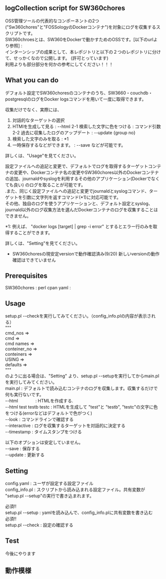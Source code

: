 ## logCollection script for SW360chores
OSS管理ツールの代表的なコンポーネントの2つ("Sw360chores"と"FOSSologyのDockerコンテナ")を対象にログを収集するスクリプトです。<br>
SW360chroesとは、SW360をDockerで動かすためのOSSです。[以下のurlより参照] : <br>
インターンシップの成果として、本レポジトリと以下の２つのレポジトリに分けて、せっかくなので公開します。 (許可とっています)
<br>利用よりも部分部分を何かの参考にしてください！！！


## What you can do
デフォルト設定でSW360choresのコンテナのうち、SW3660・couchdb・postgresqlのログをDocker logsコマンドを用いて一度に取得できます。<br> 

収集だけでなく、実際には、
1. 対話的なターゲットの選択
2. HTMlを生成して見る : --html
2-1 検索した文字に色をつける  : コマンド引数
2-2 過去に収集したログのアップデート : --update {group no}
3. 検索した文字のみを取る     :  *1
4. 一時保存するなどができます。 : --save
などが可能です。 

詳しくは、"Usage"を見てください。

設定ファイルへの追記と変更で、デフォルトでログを取得するターゲットコンテナの変更や、Dockerコンテナ名の変更やSW360chores以外のDockerコンテナの追加、journaldやsyslogを利用するその他のアプリケーション(Dockerでなくても良い)
のログを取ることが可能です。<br>.また、同じく設定ファイルへの追記と変更でjournaldとsyslogコマンド、ターゲットを引数に文字列を返すコマンド(*1)に対応可能です。
<br>その他、独自のログを使うアプリケーションと、デフォルト設定とsyslog、journald以外のログ収集方法を選んだDockerコンテナのログを収集することはできません。

*1: 例えば、 "docker logs [target] | grep -i error" とするとエラー行のみを取得することができます。

詳しくは、"Setting"を見てください。

* SW360choresの現安定versionで動作確認済み(9/20) 新しいversionの動作確認はできていません

## Prerequisites
SW360chores : 
perl cpan yaml : 

## Usage
setup.pl --checkを実行してみてください。（config_info.plの内容が表示される）<br>
"""<br>
 cmd_nos => <br>
 cmd     => <br>
 cmd names => <br>
 conteiner_no => <br>
 conteiners =>  <br>
 USING       => <br>
 defaults    => <br>
"""<br>
のように出る場合は、"Setting" より、setup.pl --setupを実行してからmain.plを実行してみてください。<br>
main.pl       :  デフォルトで読み込むコンテナのログを収集します。収集するだけで何も実行ないです。<br>
 --html　　　　:  HTMLを作成する.  <br>
 --html test testb testc : HTMLを生成して "test"と "testb", "testc"の文字に色をつける(errorなどはデフォルトで色がつく)<br>
 --look       : コマンドラインで確認する<br>
 --interactive : ログを収集するターゲットを対話的に決定する<br>
 --timestamp  : タイムスタンプをつける
 
以下のオプションは安定していません。<br>
--save       : 保存する <br>
--update     : 更新する<br>

## Setting
config.yaml    : ユーザが設定する設定ファイル <br>
config_info.pl : スクリプトから読み込まれる設定ファイル。共有変数が "setup.pl --setup"の実行で書き込まれます。<br>

必須!!<br>
setup.pl --setup : yamlを読み込んで、config_info.plに共有変数を書き込む<br> 
必須!!<br>
setup.pl --check : 設定の確認する<br>

## Test
今後にやります

## 動作模様

